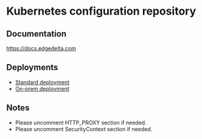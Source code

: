 # Kubernetes configuration repository

## Documentation
<https://docs.edgedelta.com>

## Deployments
- [Standard deployment](edgedelta-agent.yml)
- [On-prem deployment](edgedelta-agent-onprem.yml)

## Notes
- Please uncomment HTTP_PROXY section if needed.
- Please uncomment SecurityContext section if needed.

